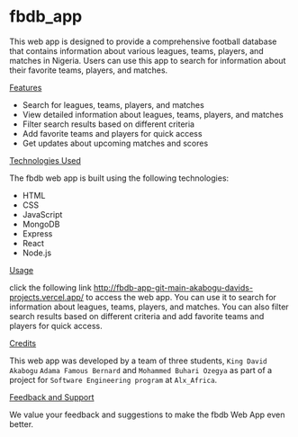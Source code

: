 # fbdb_app

This web app is designed to provide a comprehensive football database that contains information about various leagues, teams, players, and matches in Nigeria.
Users can use this app to search for information about their favorite teams, players, and matches.

[Features]()

* Search for leagues, teams, players, and matches
* View detailed information about leagues, teams, players, and matches
* Filter search results based on different criteria
* Add favorite teams and players for quick access
* Get updates about upcoming matches and scores

[Technologies Used]()

The fbdb web app is built using the following technologies:

* HTML
* CSS
* JavaScript
* MongoDB
* Express
* React
* Node.js

[Usage]()

click the following link http://fbdb-app-git-main-akabogu-davids-projects.vercel.app/ to access the web app.
You can use it to search for information about leagues, teams, players, and matches.
You can also filter search results based on different criteria and add favorite teams and players for quick access.

[Credits]()

This web app was developed by a team of three students, `King David Akabogu` `Adama Famous Bernard` and `Mohammed Buhari Ozegya` as part of a project for `Software Engineering program`
at `Alx_Africa`.

[Feedback and Support]()

We value your feedback and suggestions to make the fbdb Web App even better.
